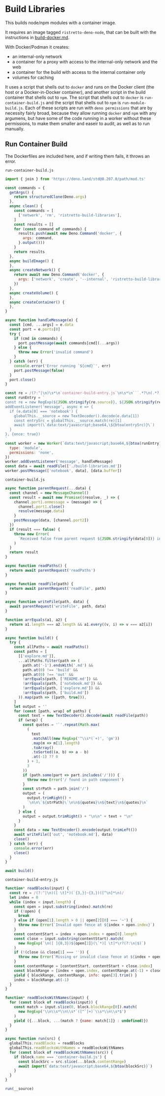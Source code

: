 # Build Libraries

This builds node/npm modules with a container image.

It requires an image tagged `ristretto-deno-node`, that can be built with the instructions in [build-docker.md](build-docker.md).

With Docker/Podman it creates:

- an internal-only network
- a container for a proxy with access to the internal-only network and the web
- a container for the build with access to the internal container only
- volumes for caching

It uses a script that shells out to `docker` and runs on the Docker client (the host or a Docker-in-Docker container), and another script in the build container that shells out to `npm`. The script that shells out to `docker` is `run-container-build.js` and the script that shells out to `npm` is `run-module-build.js`. Each of these scripts are run with `deno permissions` that are by necessity fairly broad, because they allow running `docker` and `npm` with any argumens, but have some of the code running in a worker without these permissions, to make them smaller and easeir to audit, as well as to run manually.

## Run Container Build

The Dockerfiles are included here, and if writing them fails, it throws an error.

`run-container-build.js`

```js
import { join } from 'https://deno.land/std@0.207.0/path/mod.ts'

const commands = {
  getArgs() {
    return structuredClone(Deno.args)
  },
  async clean() {
    const commands = [
      ['network', 'rm', 'ristretto-build-libraries'],
    ]
    const results = []
    for (const command of commands) {
      results.push(await new Deno.Command('docker', {
        args: command,
      }.output()))
    }
    return results
  },
  async buildImage() {
  },
  async createNetwork() {
    return await new Deno.Command('docker', {
      args: ['network', 'create', '--internal', 'ristretto-build-libraries'],
    })
  },
  async createVolume() {
  },
  async createContainer() {
  },
}

async function handleMessage(e) {
  const [cmd, ...args] = e.data
  const port = e.ports[0]
  try {
    if (cmd in commands) {
      port.postMessage(await commands[cmd](...args))
    } else {
      throw new Error('invalid command')
    }
  } catch (err) {
    console.error('Error running `${cmd}`', err)
    port.postMessage(false)
  }
  port.close()
}

const re = /(?:^|\n)\s*\n`container-build-entry.js`\n\s*\n```.*?\n(.*?)```\s*(?:\n|$)/s
const runEntry = `
const re = new RegExp(${JSON.stringify(re.source)}, ${JSON.stringify(re.flags)})
addEventListener('message', async e => {
  if (e.data[0] === 'notebook') {
    globalThis.__source = new TextDecoder().decode(e.data[1])
    const entrySrc = globalThis.__source.match(re)[1]
    await import(\`data:text/javascript;base64,\${btoa(entrySrc)}\`)
  }
}, {once: true})
`
const worker = new Worker(`data:text/javascript;base64,${btoa(runEntry)}`, {
  type: 'module',
  permissions: 'none',
})
worker.addEventListener('message', handleMessage)
const data = await readFile(['./build-libraries.md'])
worker.postMessage(['notebook', data], [data.buffer])
```

`container-build.js`

```js
async function parentRequest(...data) {
  const channel = new MessageChannel()
  const result = await new Promise((resolve, _) => {
    channel.port1.onmessage = (message) => {
      channel.port1.close()
      resolve(message.data)
    }
    postMessage(data, [channel.port2])
  })
  if (result === false) {
    throw new Error(
      `Received false from parent request ${JSON.stringify(data[0])} in worker`
    )
  }
  return result
}

async function readPaths() {
  return await parentRequest('readPaths')
}

async function readFile(path) {
  return await parentRequest('readFile', path)
}

async function writeFile(path, data) {
  await parentRequest('writeFile', path, data)
}

function arrEquals(a1, a2) {
  return a1.length === a2.length && a1.every((v, i) => v === a2[i])
}

async function build() {
  try {
    const allPaths = await readPaths()
    const paths = [
      [['explore.md']],
      ...allPaths.filter(path => (
        path.at('-1').endsWith('.md') &&
        path.at(0) !== 'build' &&
        path.at(0) !== 'out' &&
        !arrEquals(path, ['README.md']) &&
        !arrEquals(path, ['notebook.md']) &&
        !arrEquals(path, ['explore.md']) &&
        !arrEquals(path, ['build.md'])
      )).map(path => ([path, true])),
    ]
    let output = ''
    for (const [path, wrap] of paths) {
      const text = new TextDecoder().decode(await readFile(path))
      if (wrap) {
        const quotes = '`'.repeat(Math.max(
          (
            text
            .matchAll(new RegExp('^\\s*(`+)', 'gm'))
            .map(m => m[1].length)
            .toArray()
            .toSorted((a, b) => a - b)
            .at(-1) ?? 0
          ) + 1,
          3
        ))
        if (path.some(part => part.includes('/'))) {
          throw new Error('/ found in path component')
        }
        const strPath = path.join('/')
        output = (
          output.trimRight() +
          `\n\n\`${strPath}\`\n\n${quotes}\n${text}\n${quotes}\n`
        )
      } else {
        output = output.trimRight() + "\n\n" + text + "\n"
      }
    }
    const data = new TextEncoder().encode(output.trimLeft())
    await writeFile(['out', 'notebook.md'], data)
    close()
  } catch (err) {
    console.error(err)
    close()
  }
}

await build()
```

`container-build-entry.js`

```js
function* readBlocks(input) {
  const re = /(?:^|\n)([ \t]*)(`{3,}|~{3,})([^\n]*\n)/
  let index = 0
  while (index < input.length) {
    const open = input.substring(index).match(re)
    if (!open) {
      break
    } else if (open[1].length > 0 || open[2][0] === '~') {
      throw new Error(`Invalid open fence at ${index + open.index}`)
    }
    const contentStart = index + open.index + open[0].length
    const close = input.substring(contentStart).match(
      new RegExp(`\n([ ]{0,3})${open[2]}(\`*)[ \t]*\r?(?:\n|$)`)
    )
    if (!(close && close[1] === '')) {
      throw new Error(`Missing or invalid close fence at ${index + open.index}`)
    }
    const contentRange = [contentStart, contentStart + close.index]
    const blockRange = [index + open.index, contentRange.at(-1) + close[0].length]
    yield { blockRange, contentRange, info: open[3].trim() }
    index = blockRange.at(-1)
  }
}

function* readBlocksWithNames(input) {
  for (const block of readBlocks(input)) {
    const match = input.slice(0, block.blockRange[0]).match(
      new RegExp('\\n\\s*\\n\\s*`([^`]+)`\\s*\\n\\s*$')
    )
    yield ({...block, ...(match ? {name: match[1]} : undefined)})
  }
}

async function run(src) {
  globalThis.readBlocks = readBlocks
  globalThis.readBlocksWithNames = readBlocksWithNames
  for (const block of readBlocksWithNames(src)) {
    if (block.name === 'container-build.js') {
      const blockSrc = src.slice(...block.contentRange)
      await import(`data:text/javascript;base64,${btoa(blockSrc)}`)
    }
  }
}

run(__source)
```
